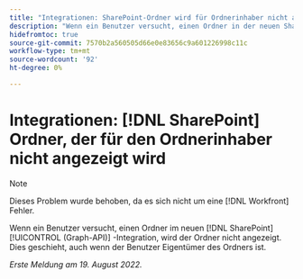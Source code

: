 ```yaml
---
title: "Integrationen: SharePoint-Ordner wird für Ordnerinhaber nicht angezeigt."
description: "Wenn ein Benutzer versucht, einen Ordner in der neuen SharePoint (GraphAPI)-Integration anzuzeigen, wird der Ordner nicht angezeigt. Dies geschieht, auch wenn der Benutzer Eigentümer des Ordners ist."
hidefromtoc: true
source-git-commit: 7570b2a560505d66e0e83656c9a601226998c11c
workflow-type: tm+mt
source-wordcount: '92'
ht-degree: 0%

---
```



# Integrationen: [!DNL SharePoint] Ordner, der für den Ordnerinhaber nicht angezeigt wird

>[!NOTE]
>
>Dieses Problem wurde behoben, da es sich nicht um eine [!DNL Workfront] Fehler.

Wenn ein Benutzer versucht, einen Ordner im neuen [!DNL SharePoint] [!UICONTROL (Graph-API)] -Integration, wird der Ordner nicht angezeigt. Dies geschieht, auch wenn der Benutzer Eigentümer des Ordners ist.

_Erste Meldung am 19. August 2022._

